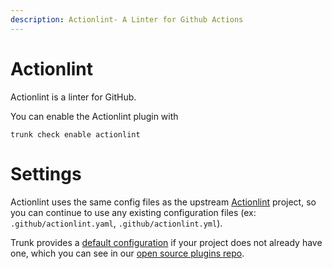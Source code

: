 ```yaml
---
description: Actionlint- A Linter for Github Actions
---
```


# Actionlint

Actionlint is a linter for GitHub.

You can enable the Actionlint plugin with

```shell
trunk check enable actionlint
```

# Settings

Actionlint uses the same config files as the 
upstream [Actionlint](https://github.com/rhysd/actionlint) project, so you can continue to use any
existing configuration files (ex: `.github/actionlint.yaml`, `.github/actionlint.yml`).

Trunk provides a [default configuration](https://github.com/trunk-io/plugins/tree/main/linters/actionlint) if your project does not already have one,
which you can see in our [open source plugins repo](https://github.com/trunk-io/plugins/tree/main).
